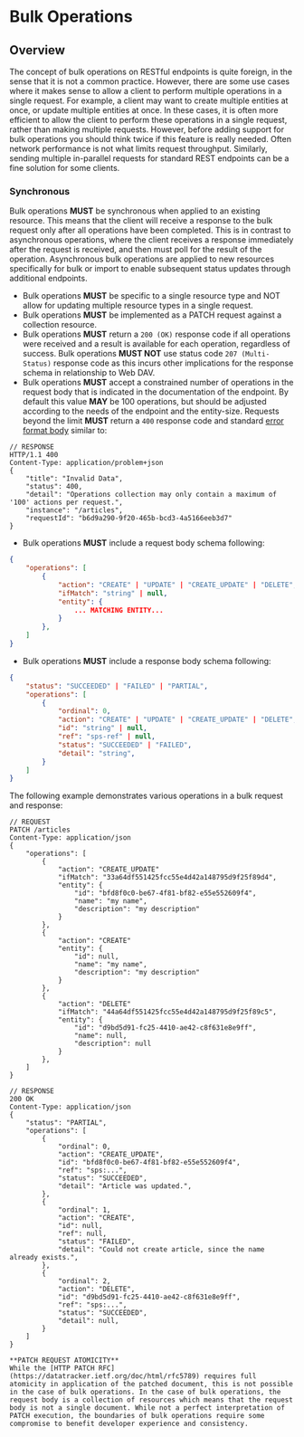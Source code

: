 # Bulk Operations

## Overview

The concept of bulk operations on RESTful endpoints is quite foreign, in the sense that it is not a common practice. However, there are some use cases where it makes sense to allow a client to perform multiple operations in a single request. For example, a client may want to create multiple entities at once, or update multiple entities at once. In these cases, it is often more efficient to allow the client to perform these operations in a single request, rather than making multiple requests. However, before adding support for bulk operations you should think twice if this feature is really needed. Often network performance is not what limits request throughput. Similarly, sending multiple in-parallel requests for standard REST endpoints can be a fine solution for some clients.

### Synchronous

Bulk operations **MUST** be synchronous when applied to an existing resource. This means that the client will receive a response to the bulk request only after all operations have been completed. This is in contrast to asynchronous operations, where the client receives a response immediately after the request is received, and then must poll for the result of the operation. Asynchronous bulk operations are applied to new resources specifically for bulk or import to enable subsequent status updates through additional endpoints.

- Bulk operations **MUST** be specific to a single resource type and NOT allow for updating multiple resource types in a single request.
- Bulk operations **MUST** be implemented as a PATCH request against a collection resource.
- Bulk operations **MUST** return a `200 (OK)` response code if all operations were received and a result is available for each operation, regardless of success. Bulk operations **MUST NOT** use status code `207 (Multi-Status)` response code as this incurs other implications for the response schema in relationship to Web DAV.
- Bulk operations **MUST** accept a constrained number of operations in the request body that is indicated in the documentation of the endpoint. By default this value **MAY** be 100 operations, but should be adjusted according to the needs of the endpoint and the entity-size. Requests beyond the limit **MUST** return a `400` response code and standard [error format body](errors.md) similar to:
```
// RESPONSE
HTTP/1.1 400
Content-Type: application/problem+json
{
    "title": "Invalid Data",
    "status": 400,
    "detail": "Operations collection may only contain a maximum of '100' actions per request.",
    "instance": "/articles",
    "requestId": "b6d9a290-9f20-465b-bcd3-4a5166eeb3d7"
}
```

- Bulk operations **MUST** include a request body schema following: 
```json
{
    "operations": [
        {
            "action": "CREATE" | "UPDATE" | "CREATE_UPDATE" | "DELETE",     // indicate intent of operation
            "ifMatch": "string" | null,                                     // if-match is an optional ETag that can be passed for optimistic concurrency
            "entity": {
                ... MATCHING ENTITY...                                      // must match entity schema resource from the collection
            }                                                               // schema on entity is static and not dynamic
        },
    ]
}
```

- Bulk operations **MUST** include a response body schema following:
```json
{
    "status": "SUCCEEDED" | "FAILED" | "PARTIAL",                           // overall status of bulk operation, partial indicating 
    "operations": [                                                         // there are some operations that failed and succeeded
        {
            "ordinal": 0,                                                   // position in original ordered operation collection
            "action": "CREATE" | "UPDATE" | "CREATE_UPDATE" | "DELETE",     // repeat action type
            "id": "string" | null,                                          // the associated id of the entity, if available
            "ref": "sps-ref" | null,                                        // the associated sps-ref URN entity, if applicable
            "status": "SUCCEEDED" | "FAILED",                               // status of individual operation
            "detail": "string",                                             // indicates details on the operation result, such as an error message.
        }
    ]
}
```

The following example demonstrates various operations in a bulk request and response:

```
// REQUEST
PATCH /articles
Content-Type: application/json
{
    "operations": [
        {
            "action": "CREATE_UPDATE"
            "ifMatch": "33a64df551425fcc55e4d42a148795d9f25f89d4",
            "entity": {
                "id": "bfd8f0c0-be67-4f81-bf82-e55e552609f4",
                "name": "my name",
                "description": "my description"
            }
        },
        {
            "action": "CREATE"  
            "entity": {
                "id": null,
                "name": "my name",
                "description": "my description"
            }
        },
        {
            "action": "DELETE" 
            "ifMatch": "44a64df551425fcc55e4d42a148795d9f25f89c5",     
            "entity": {
                "id": "d9bd5d91-fc25-4410-ae42-c8f631e8e9ff",
                "name": null,
                "description": null
            }
        },
    ]
}
 
// RESPONSE
200 OK
Content-Type: application/json
{
    "status": "PARTIAL",                                 
    "operations": [
        {
            "ordinal": 0,
            "action": "CREATE_UPDATE",
            "id": "bfd8f0c0-be67-4f81-bf82-e55e552609f4",
            "ref": "sps:...",
            "status": "SUCCEEDED",                         
            "detail": "Article was updated.",  
        },
        {
            "ordinal": 1,
            "action": "CREATE",
            "id": null,
            "ref": null,
            "status": "FAILED",                         
            "detail": "Could not create article, since the name already exists.",  
        },
        {
            "ordinal": 2,
            "action": "DELETE",
            "id": "d9bd5d91-fc25-4410-ae42-c8f631e8e9ff",
            "ref": "sps:...",
            "status": "SUCCEEDED",                         
            "detail": null,  
        }
    ]
}
```

```note
**PATCH REQUEST ATOMICITY**
While the [HTTP PATCH RFC](https://datatracker.ietf.org/doc/html/rfc5789) requires full atomicity in application of the patched document, this is not possible in the case of bulk operations. In the case of bulk operations, the request body is a collection of resources which means that the request body is not a single document. While not a perfect interpretation of PATCH execution, the boundaries of bulk operations require some compromise to benefit developer experience and consistency.
```
